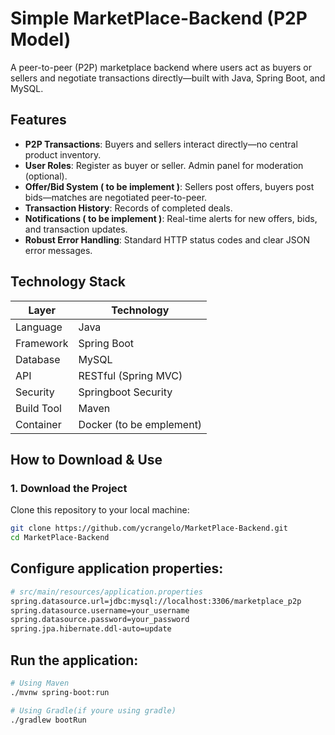 #  Simple MarketPlace-Backend (P2P Model)

A peer-to-peer (P2P) marketplace backend where users act as buyers or sellers and negotiate transactions directly—built with Java, Spring Boot, and MySQL.

##  Features

- **P2P Transactions**: Buyers and sellers interact directly—no central product inventory.
- **User Roles**: Register as buyer or seller. Admin panel for moderation (optional).
- **Offer/Bid System ( to be implement )**: Sellers post offers, buyers post bids—matches are negotiated peer-to-peer.
- **Transaction History**: Records of completed deals.
- **Notifications ( to be implement )**: Real-time alerts for new offers, bids, and transaction updates.
- **Robust Error Handling**: Standard HTTP status codes and clear JSON error messages.

## Technology Stack

| Layer          | Technology               |
|----------------|--------------------------|
| Language       | Java                     |
| Framework      | Spring Boot              |
| Database       | MySQL                    |
| API            | RESTful (Spring MVC)     |
| Security       | Springboot Security      |
| Build Tool     | Maven                    |
| Container      | Docker (to be emplement) |

##  How to Download & Use

### 1. Download the Project
Clone this repository to your local machine:
```bash
git clone https://github.com/ycrangelo/MarketPlace-Backend.git
cd MarketPlace-Backend
```

## Configure application properties:
```bash
# src/main/resources/application.properties
spring.datasource.url=jdbc:mysql://localhost:3306/marketplace_p2p
spring.datasource.username=your_username
spring.datasource.password=your_password
spring.jpa.hibernate.ddl-auto=update
```
## Run the application:
```bash
# Using Maven
./mvnw spring-boot:run

# Using Gradle(if youre using gradle)
./gradlew bootRun
```


